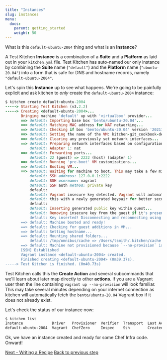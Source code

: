 ```yaml
---
title: "Instances"
slug: instances
menu:
  docs:
    parent: getting_started
    weight: 50
---
```


What is this `default-ubuntu-2004` thing and what is an **Instance**?

A Test Kitchen **Instance** is a combination of a **Suite** and a **Platform** as laid out in your `kitchen.yml` file. Test Kitchen has auto-named our only instance by combining the **Suite** name (`"default"`) and the **Platform** name (`"ubuntu-20.04"`) into a form that is safe for DNS and hostname records, namely `"default-ubuntu-2004"`.

Let's spin this **Instance** up to see what happens. We're going to be painfully explicit and ask kitchen to _only_ create the `default-ubuntu-2004` instance:

```ruby
$ kitchen create default-ubuntu-2004
-----> Starting Test Kitchen (v3.2.2)
-----> Creating <default-ubuntu-2004>...
       Bringing machine 'default' up with 'virtualbox' provider...
       ==> default: Importing base box 'bento/ubuntu-20.04'...
       ==> default: Matching MAC address for NAT networking...
       ==> default: Checking if box 'bento/ubuntu-20.04' version '202112.19.0' is up to date...
       ==> default: Setting the name of the VM: kitchen-git_cookbook-default-ubuntu-2004-38ec631e-b76e-4ac0-9029-fa885e4ada7f
       ==> default: Clearing any previously set network interfaces...
       ==> default: Preparing network interfaces based on configuration...
           default: Adapter 1: nat
       ==> default: Forwarding ports...
           default: 22 (guest) => 2222 (host) (adapter 1)
       ==> default: Running 'pre-boot' VM customizations...
       ==> default: Booting VM...
       ==> default: Waiting for machine to boot. This may take a few minutes...
           default: SSH address: 127.0.0.1:2222
           default: SSH username: vagrant
           default: SSH auth method: private key
           default:
           default: Vagrant insecure key detected. Vagrant will automatically replace
           default: this with a newly generated keypair for better security.
           default:
           default: Inserting generated public key within guest...
           default: Removing insecure key from the guest if it's present...
           default: Key inserted! Disconnecting and reconnecting using new SSH key...
       ==> default: Machine booted and ready!
       ==> default: Checking for guest additions in VM...
       ==> default: Setting hostname...
       ==> default: Mounting shared folders...
           default: /tmp/omnibus/cache => /Users/tsmith/.kitchen/cache
       ==> default: Machine not provisioned because `--no-provision` is specified.
       [SSH] Established
       Vagrant instance <default-ubuntu-2004> created.
       Finished creating <default-ubuntu-2004> (0m39.37s).
-----> Test Kitchen is finished. (0m40.73s)
```

Test Kitchen calls this the **Create Action** and several subcommands that we'll learn about later map directly to other **actions**. If you are a Vagrant user then the line containing `vagrant up --no-provision` will look familiar. This may take several minutes depending on your internet connection as kitchen will automatically fetch the `bento/ubuntu-20.04`
Vagrant box if it does not already exist.

Let's check the status of our instance now:

```bash
$ kitchen list
Instance             Driver   Provisioner  Verifier  Transport  Last Action    Last Error
default-ubuntu-2004  Vagrant  ChefZero     Inspec    Ssh        Created        <None>
```

Ok, we have an instance created and ready for some Chef Infra code. Onward!

<div class="sidebar--footer">
<a class="button primary-cta" href="/docs/getting-started/writing-recipe">Next - Writing a Recipe</a>
<a class="sidebar--footer--back" href="/docs/getting-started/kitchen-yml">Back to previous step</a>
</div>
